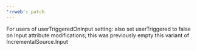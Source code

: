 ```yaml
---
'rrweb': patch
---
```


For users of userTriggeredOnInput setting: also set userTriggered to false on Input attribute modifications; this was previously empty this variant of IncrementalSource.Input
